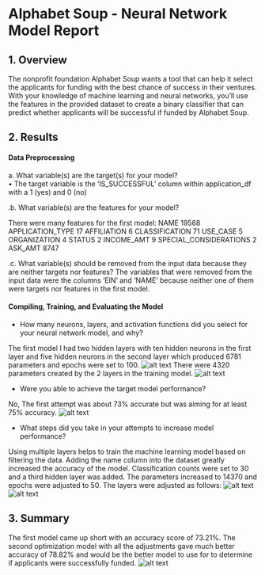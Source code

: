 # Alphabet Soup - Neural Network Model Report

## 1. Overview
The nonprofit foundation Alphabet Soup wants a tool that can help it select the applicants for funding with the best chance of success in their ventures. With your knowledge of machine learning and neural networks, you’ll use the features in the provided dataset to create a binary classifier that can predict whether applicants will be successful if funded by Alphabet Soup.


## 2. Results
#### Data Preprocessing

a.	What variable(s) are the target(s) for your model?  
•	The target variable is the ‘IS_SUCCESSFUL’ column within application_df with a 1 (yes) and 0 (no)  

.b.	What variable(s) are the features for your model?

There were many features for the first model: 
NAME 19568
APPLICATION_TYPE 17
AFFILIATION 6
CLASSIFICATION 71
USE_CASE 5
ORGANIZATION 4
STATUS 2
INCOME_AMT 9
SPECIAL_CONSIDERATIONS 2
ASK_AMT 8747

.c.  What variable(s) should be removed from the input data because they are neither targets nor features?
The variables that were removed from the input data were the columns ‘EIN’ and ‘NAME’ because neither one of them were targets nor features in the first model.   
#### Compiling, Training, and Evaluating the Model

* How many neurons, layers, and activation functions did you select for your neural network model, and why? 

The first model I had two hidden layers with ten hidden neurons in the first layer and five hidden neurons in the second layer which produced 6781 parameters and epochs were set to 100.
![alt text](<Screenshot/Screenshot 2024-08-29 at 11.27.07 AM.png>)
There were 4320 parameters created by the 2 layers in the training model.
![alt text](<Screenshot/Screenshot 2024-08-29 at 11.29.18 AM.png>)

* Were you able to achieve the target model performance?

No, The first attempt was about 73% accurate but was aiming for at least 75% accuracy.
![alt text](<Screenshot/Screenshot 2024-08-29 at 11.31.19 AM.png>)

* What steps did you take in your attempts to increase model performance?

Using multiple layers helps to train the machine learning model based on filtering the data. Adding the name column into the dataset greatly increased the accuracy of the model.  Classification counts were set to 30 and a third hidden layer was added.  The parameters increased to 14370 and epochs were adjusted to 50.  The layers were adjusted as follows:
![alt text](<Screenshot/Screenshot 2024-08-29 at 11.35.46 AM.png>)
![alt text](<Screenshot/Screenshot 2024-08-29 at 11.38.50 AM.png>)


## 3. Summary
The first model came up short with an accuracy score of 73.21%.  The second optimization model with all the adjustments gave much better accuracy of 78.82% and would be the better model to use for to determine if applicants were successfully funded.
![alt text](<Screenshot/Screenshot 2024-08-29 at 11.43.31 AM.png>)